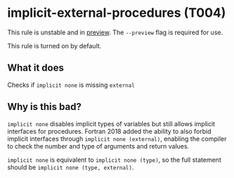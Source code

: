 # implicit-external-procedures (T004)
This rule is unstable and in [preview](../preview.md). The `--preview` flag is required for use.

This rule is turned on by default.

## What it does
Checks if `implicit none` is missing `external`

## Why is this bad?
`implicit none` disables implicit types of variables but still allows
implicit interfaces for procedures. Fortran 2018 added the ability to also
forbid implicit interfaces through `implicit none (external)`, enabling the
compiler to check the number and type of arguments and return values.

`implicit none` is equivalent to `implicit none (type)`, so the full
statement should be `implicit none (type, external)`.